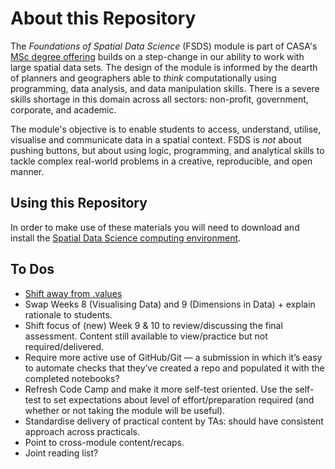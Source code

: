 # About this Repository

The *Foundations of Spatial Data Science* (FSDS) module is part of CASA's [MSc degree offering](https://www.ucl.ac.uk/bartlett/casa/programmes) builds on a step-change in our ability to work with large spatial data sets. The design of the module is informed by the dearth of planners and geographers able to *think* computationally using programming, data analysis, and data manipulation skills. There is a severe skills shortage in this domain across all sectors: non-profit, government, corporate, and academic.

The module's objective is to enable students to access, understand, utilise, visualise and communicate data in a spatial context. FSDS is *not* about pushing buttons, but about using logic, programming, and analytical skills to tackle complex real-world problems in a creative, reproducible, and open manner.

## Using this Repository

In order to make use of these materials you will need to download and install the [Spatial Data Science computing environment](https://github.com/jreades/sds_env/).

## To Dos

- [Shift away from .values](https://stackoverflow.com/questions/17241004/how-do-i-convert-a-pandas-series-or-index-to-a-numpy-array/54324513#54324513)
- Swap Weeks 8 (Visualising Data) and 9 (Dimensions in Data) + explain rationale to students.
- Shift focus of (new) Week 9 & 10 to review/discussing the final assessment. Content still available to view/practice but not required/delivered.
- Require more active use of GitHub/Git — a submission in which it’s easy to automate checks that they’ve created a repo and populated it with the completed notebooks?
- Refresh Code Camp and make it more self-test oriented. Use the self-test to set expectations about level of effort/preparation required (and whether or not taking the module will be useful).
- Standardise delivery of practical content by TAs: should have consistent approach across practicals.
- Point to cross-module content/recaps.
- Joint reading list?

